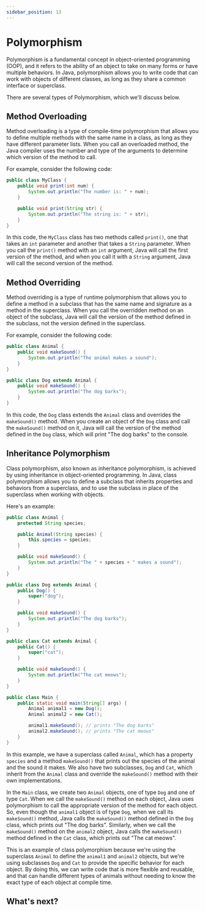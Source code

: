 ```yaml
---
sidebar_position: 13
---
```


# Polymorphism

Polymorphism is a fundamental concept in object-oriented programming (OOP), and it refers to the ability of an object to take on many forms or have multiple behaviors. In Java, polymorphism allows you to write code that can work with objects of different classes, as long as they share a common interface or superclass.

There are several types of Polymorphism, which we'll discuss below.

## Method Overloading

Method overloading is a type of compile-time polymorphism that allows you to define multiple methods with the same name in a class, as long as they have different parameter lists. When you call an overloaded method, the Java compiler uses the number and type of the arguments to determine which version of the method to call.

For example, consider the following code:

```java
public class MyClass {
    public void print(int num) {
        System.out.println("The number is: " + num);
    }

    public void print(String str) {
        System.out.println("The string is: " + str);
    }
}
```

In this code, the `MyClass` class has two methods called `print()`, one that takes an `int` parameter and another that takes a `String` parameter. When you call the `print()` method with an `int` argument, Java will call the first version of the method, and when you call it with a `String` argument, Java will call the second version of the method.

## Method Overriding

Method overriding is a type of runtime polymorphism that allows you to define a method in a subclass that has the same name and signature as a method in the superclass. When you call the overridden method on an object of the subclass, Java will call the version of the method defined in the subclass, not the version defined in the superclass.

For example, consider the following code:

```java
public class Animal {
    public void makeSound() {
        System.out.println("The animal makes a sound");
    }
}

public class Dog extends Animal {
    public void makeSound() {
        System.out.println("The dog barks");
    }
}
```

In this code, the `Dog` class extends the `Animal` class and overrides the `makeSound()` method. When you create an object of the `Dog` class and call the `makeSound()` method on it, Java will call the version of the method defined in the `Dog` class, which will print "The dog barks" to the console.

## Inheritance Polymorphism

Class polymorphism, also known as inheritance polymorphism, is achieved by using inheritance in object-oriented programming. In Java, class polymorphism allows you to define a subclass that inherits properties and behaviors from a superclass, and to use the subclass in place of the superclass when working with objects.

Here's an example:

```java
public class Animal {
    protected String species;

    public Animal(String species) {
        this.species = species;
    }

    public void makeSound() {
        System.out.println("The " + species + " makes a sound");
    }
}

public class Dog extends Animal {
    public Dog() {
        super("dog");
    }

    public void makeSound() {
        System.out.println("The dog barks");
    }
}

public class Cat extends Animal {
    public Cat() {
        super("cat");
    }

    public void makeSound() {
        System.out.println("The cat meows");
    }
}

public class Main {
    public static void main(String[] args) {
        Animal animal1 = new Dog();
        Animal animal2 = new Cat();

        animal1.makeSound(); // prints "The dog barks"
        animal2.makeSound(); // prints "The cat meows"
    }
}
```

In this example, we have a superclass called `Animal`, which has a property `species` and a method `makeSound()` that prints out the species of the animal and the sound it makes. We also have two subclasses, `Dog` and `Cat`, which inherit from the `Animal` class and override the `makeSound()` method with their own implementations.

In the `Main` class, we create two `Animal` objects, one of type `Dog` and one of type `Cat`. When we call the `makeSound()` method on each object, Java uses polymorphism to call the appropriate version of the method for each object. So, even though the `animal1` object is of type `Dog`, when we call its `makeSound()` method, Java calls the `makeSound()` method defined in the `Dog` class, which prints out "The dog barks". Similarly, when we call the `makeSound()` method on the `animal2` object, Java calls the `makeSound()` method defined in the `Cat` class, which prints out "The cat meows".

This is an example of class polymorphism because we're using the superclass `Animal` to define the `animal1` and `animal2` objects, but we're using subclasses `Dog` and `Cat` to provide the specific behavior for each object. By doing this, we can write code that is more flexible and reusable, and that can handle different types of animals without needing to know the exact type of each object at compile time.

## What's next?
